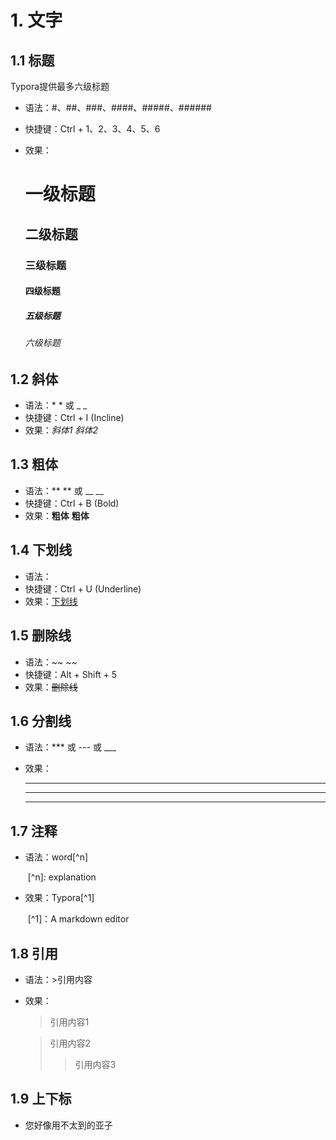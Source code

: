# 1. 文字

## 1.1 标题

Typora提供最多六级标题

* 语法：#、##、###、####、#####、######

* 快捷键：Ctrl + 1、2、3、4、5、6

* 效果：

  # 一级标题

  ## 二级标题

  ### 三级标题

  #### 四级标题

  ##### 五级标题

  ###### 六级标题

## 1.2 斜体

* 语法：\*   \*     或    \_   \_
* 快捷键：Ctrl + I (Incline)
* 效果：*斜体1*   _斜体2_

## 1.3 粗体

* 语法：\*\*   \*\*   或   \_\_   \_\_
* 快捷键：Ctrl + B (Bold)
* 效果：**粗体**   __粗体__

## 1.4 下划线

* 语法：<u>   </u>
* 快捷键：Ctrl + U (Underline)
* 效果：<u>下划线</u>

## 1.5 删除线

* 语法：\~\~   \~\~
* 快捷键：Alt + Shift + 5
* 效果：~~删除线~~

## 1.6 分割线

* 语法：***  或  ---  或  ___

* 效果：

  ***

  ---

  ___

## 1.7 注释

* 语法：word\[^n\]

  ​           \[^n\]: explanation

* 效果：Typora[^1]   

  ​          [^1]：A markdown editor

## 1.8 引用

* 语法：\>引用内容

* 效果：

  > 引用内容1

  > 引用内容2
  >
  > > 引用内容3

## 1.9 上下标

* 您好像用不太到的亚子